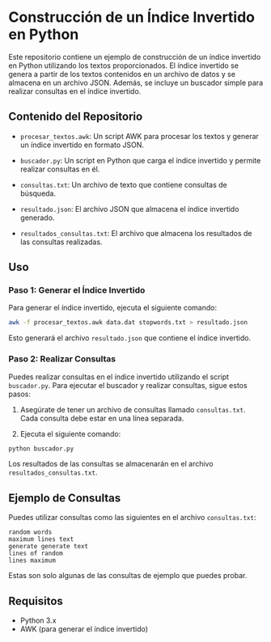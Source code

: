 # Construcción de un Índice Invertido en Python

Este repositorio contiene un ejemplo de construcción de un índice invertido en Python utilizando los textos proporcionados. El índice invertido se genera a partir de los textos contenidos en un archivo de datos y se almacena en un archivo JSON. Además, se incluye un buscador simple para realizar consultas en el índice invertido.

## Contenido del Repositorio

- `procesar_textos.awk`: Un script AWK para procesar los textos y generar un índice invertido en formato JSON.

- `buscador.py`: Un script en Python que carga el índice invertido y permite realizar consultas en él.

- `consultas.txt`: Un archivo de texto que contiene consultas de búsqueda.

- `resultado.json`: El archivo JSON que almacena el índice invertido generado.

- `resultados_consultas.txt`: El archivo que almacena los resultados de las consultas realizadas.

## Uso

### Paso 1: Generar el Índice Invertido

Para generar el índice invertido, ejecuta el siguiente comando:

```bash
awk -f procesar_textos.awk data.dat stopwords.txt > resultado.json
```

Esto generará el archivo `resultado.json` que contiene el índice invertido.

### Paso 2: Realizar Consultas

Puedes realizar consultas en el índice invertido utilizando el script `buscador.py`. Para ejecutar el buscador y realizar consultas, sigue estos pasos:

1. Asegúrate de tener un archivo de consultas llamado `consultas.txt`. Cada consulta debe estar en una línea separada.

2. Ejecuta el siguiente comando:

```bash
python buscador.py
```

Los resultados de las consultas se almacenarán en el archivo `resultados_consultas.txt`.

## Ejemplo de Consultas

Puedes utilizar consultas como las siguientes en el archivo `consultas.txt`:

```
random words
maximum lines text
generate generate text
lines of random
lines maximum
```

Estas son solo algunas de las consultas de ejemplo que puedes probar.

## Requisitos

- Python 3.x
- AWK (para generar el índice invertido)
